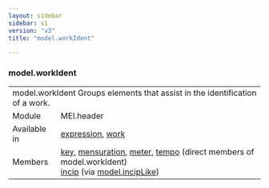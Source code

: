 ```yaml
---
layout: sidebar
sidebar: s1
version: "v3"
title: "model.workIdent"

---
```


<div class="classSpec model">
   <h3 id="model.workIdent">model.workIdent</h3>
   <table class="wovenodd">
      <tr>
         <td colspan="2" class="wovenodd-col2">
            <span class="label">model.workIdent</span> Groups elements that assist in the identification of a work.
         </td>
      </tr>
      <tr>
         <td class="wovenodd-col1">
            <span class="label" lang="en">Module</span>
         </td>
         <td class="wovenodd-col2">MEI.header</td>
      </tr>
      <tr>
         <td class="wovenodd-col1">
            <span class="label" lang="en">Available in</span>
         </td>
         <td class="wovenodd-col2">
            <div class="parent">
               <div>
                  <a class="link_odd_elementSpec" href="/{{ page.version }}/expression">expression</a>, 
                  <a class="link_odd_elementSpec" href="/{{ page.version }}/work">work</a>
               </div>
            </div>
         </td>
      </tr>
      <tr>
         <td class="wovenodd-col1">
            <span class="label" lang="en">Members</span>
         </td>
         <td class="wovenodd-col2">
            <div class="parent">
               <div>
                  <a class="link_odd_elementSpec" href="/{{ page.version }}/key">key</a>, 
                  <a class="link_odd_elementSpec" href="/{{ page.version }}/mensuration">mensuration</a>, 
                  <a class="link_odd_elementSpec" href="/{{ page.version }}/meter">meter</a>, 
                  <a class="link_odd_elementSpec" href="/{{ page.version }}/tempo">tempo</a> (direct members of model.workIdent)
               </div>
               <div>
                  <a class="link_odd_elementSpec" href="/{{ page.version }}/incip">incip</a>
                  <span> (via 
                     <a class="link_odd_classSpec" href="/{{ page.version }}/model.incipLike">model.incipLike</a>)
                  </span>
               </div>
            </div>
         </td>
      </tr>
   </table>
</div>